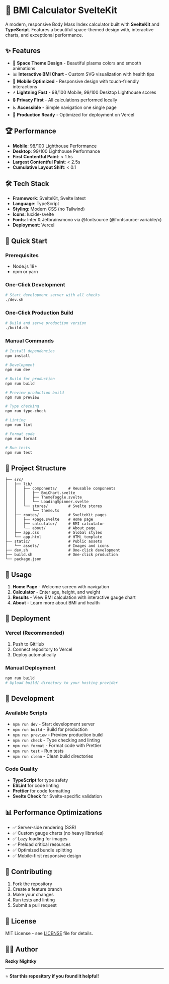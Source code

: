 # 🚀 BMI Calculator SvelteKit

A modern, responsive Body Mass Index calculator built with **SvelteKit** and **TypeScript**. Features a beautiful space-themed design with, interactive charts, and exceptional performance.

## ✨ Features

- 🎨 **Space Theme Design** - Beautiful plasma colors and smooth animations
- 📊 **Interactive BMI Chart** - Custom SVG visualization with health tips
- 📱 **Mobile Optimized** - Responsive design with touch-friendly interactions
- ⚡ **Lightning Fast** - 98/100 Mobile, 99/100 Desktop Lighthouse scores
- 🔒 **Privacy First** - All calculations performed locally
- ♿ **Accessible** - Simple navigation one single page
- 🚀 **Production Ready** - Optimized for deployment on Vercel

## 🏆 Performance

- **Mobile**: 98/100 Lighthouse Performance
- **Desktop**: 99/100 Lighthouse Performance
- **First Contentful Paint**: < 1.5s
- **Largest Contentful Paint**: < 2.5s
- **Cumulative Layout Shift**: < 0.1


## 🛠️ Tech Stack

- **Framework**: SvelteKit, Svelte latest
- **Language**: TypeScript
- **Styling**: Modern CSS (no Tailwind)
- **Icons**: lucide-svelte
- **Fonts**: Inter & Jetbrainsmono via @fontsource (@fontsource-variable/x)
- **Deployment**: Vercel

## 🚀 Quick Start

### Prerequisites

- Node.js 18+ 
- npm or yarn

### One-Click Development

```bash
# Start development server with all checks
./dev.sh
```

### One-Click Production Build

```bash
# Build and serve production version
./build.sh
```

### Manual Commands

```bash
# Install dependencies
npm install

# Development
npm run dev

# Build for production
npm run build

# Preview production build
npm run preview

# Type checking
npm run type-check

# Linting
npm run lint

# Format code
npm run format

# Run tests
npm run test
```

## 📁 Project Structure

```
├── src/
│   ├── lib/
│   │   ├── components/     # Reusable components
│   │   │   ├── BmiChart.svelte
│   │   │   ├── ThemeToggle.svelte
│   │   │   └── LoadingSpinner.svelte
│   │   └── stores/         # Svelte stores
│   │       └── theme.ts
│   ├── routes/             # SvelteKit pages
│   │   ├── +page.svelte    # Home page
│   │   ├── calculator/     # BMI calculator
│   │   └── about/          # About page
│   ├── app.css             # Global styles
│   └── app.html            # HTML template
├── static/                 # Public assets
│   └── assets/             # Images and icons
├── dev.sh                  # One-click development
├── build.sh                # One-click production
└── package.json
```

## 🎯 Usage

1. **Home Page** - Welcome screen with navigation
2. **Calculator** - Enter age, height, and weight
3. **Results** - View BMI calculation with interactive gauge chart
4. **About** - Learn more about BMI and health

## 🚀 Deployment

### Vercel (Recommended)

1. Push to GitHub
2. Connect repository to Vercel
3. Deploy automatically

### Manual Deployment

```bash
npm run build
# Upload build/ directory to your hosting provider
```

## 🔧 Development

### Available Scripts

- `npm run dev` - Start development server
- `npm run build` - Build for production
- `npm run preview` - Preview production build
- `npm run check` - Type checking and linting
- `npm run format` - Format code with Prettier
- `npm run test` - Run tests
- `npm run clean` - Clean build directories

### Code Quality

- **TypeScript** for type safety
- **ESLint** for code linting
- **Prettier** for code formatting
- **Svelte Check** for Svelte-specific validation

## 📊 Performance Optimizations

- ✅ Server-side rendering (SSR)
- ✅ Custom gauge charts (no heavy libraries)
- ✅ Lazy loading for images
- ✅ Preload critical resources
- ✅ Optimized bundle splitting
- ✅ Mobile-first responsive design

## 🤝 Contributing

1. Fork the repository
2. Create a feature branch
3. Make your changes
4. Run tests and linting
5. Submit a pull request

## 📄 License

MIT License - see [LICENSE](LICENSE) file for details.

## 👨‍💻 Author

**Rezky Nightky**

---

⭐ **Star this repository if you found it helpful!**
